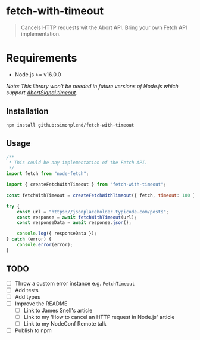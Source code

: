 # fetch-with-timeout

> Cancels HTTP requests wit the Abort API. Bring your own Fetch API implementation.
# Requirements

- Node.js >= v16.0.0

_Note: This library won't be needed in future versions of Node.js which
support [AbortSignal.timeout](https://github.com/nodejs/node/pull/40899)._

## Installation

```
npm install github:simonplend/fetch-with-timeout
```

## Usage

```javascript
/**
 * This could be any implementation of the Fetch API.
 */
import fetch from "node-fetch";

import { createFetchWithTimeout } from "fetch-with-timeout";

const fetchWithTimeout = createFetchWithTimeout({ fetch, timeout: 100 });

try {
	const url = "https://jsonplaceholder.typicode.com/posts";
	const response = await fetchWithTimeout(url);
	const responseData = await response.json();

	console.log({ responseData });
} catch (error) {
	console.error(error);
}
```

## TODO

- [ ] Throw a custom error instance e.g. `FetchTimeout`
- [ ] Add tests
- [ ] Add types
- [ ] Improve the README
	- [ ] Link to James Snell's article
	- [ ] Link to my 'How to cancel an HTTP request in Node.js' article
	- [ ] Link to my NodeConf Remote talk
- [ ] Publish to npm
